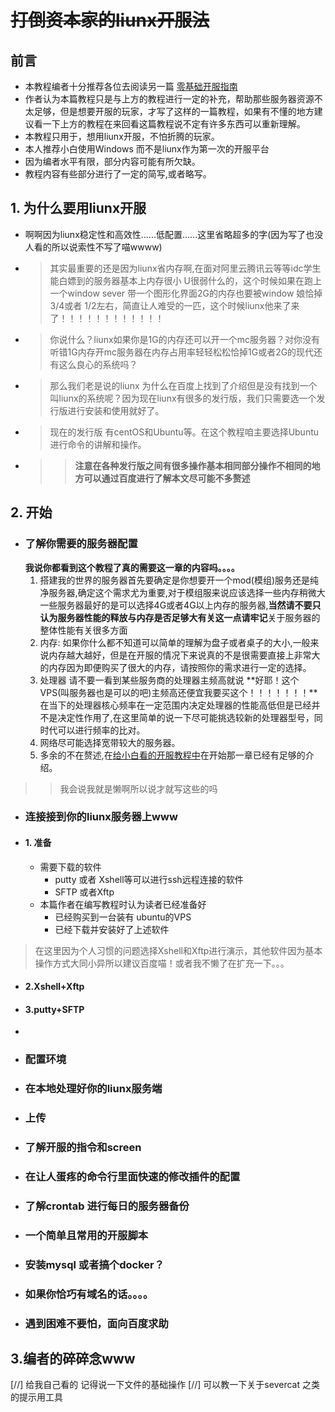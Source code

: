 # ~~打倒资本家的liunx开服法~~
## 前言
- 本教程编者十分推荐各位去阅读另一篇  [零基础开服指南](https://www.mcbbs.net/thread-980386-1-1.html)
- 作者认为本篇教程只是与上方的教程进行一定的补充，帮助那些服务器资源不太足够，但是想要开服的玩家，才写了这样的一篇教程，如果有不懂的地方建议看一下上方的教程在来回看这篇教程说不定有许多东西可以重新理解。
- 本教程只用于，想用liunx开服，不怕折腾的玩家。
- 本人推荐小白使用Windows 而不是liunx作为第一次的开服平台
- 因为编者水平有限，部分内容可能有所欠缺。
- 教程内容有些部分进行了一定的简写,或者略写。
## 1. 为什么要用liunx开服
- 啊啊因为liunx稳定性和高效性......低配置......这里省略超多的字(因为写了也没人看的所以说索性不写了喵wwww)
- > 其实最重要的还是因为liunx省内存啊,在面对阿里云腾讯云等等idc学生能白嫖到的服务器基本上内存很小 U很弱什么的，这个时候如果在跑上一个window sever 带一个图形化界面2G的内存也要被window 娘恰掉 3/4或者 1/2左右，简直让人难受的一匹，这个时候liunx他来了来了！！！！！！！！！！！！
- > 你说什么？liunx如果你是1G的内存还可以开一个mc服务器？对你没有听错1G内存开mc服务器在内存占用率轻轻松松恰掉1G或者2G的现代还有这么良心的系统吗？
- > 那么我们老是说的liunx 为什么在百度上找到了介绍但是没有找到一个叫liunx的系统呢？因为现在liunx有很多的发行版，我们只需要选一个发行版进行安装和使用就好了。
- > 现在的发行版 有centOS和Ubuntu等。在这个教程咱主要选择Ubuntu进行命令的讲解和操作。
- >> **注意在各种发行版之间有很多操作基本相同部分操作不相同的地方可以通过百度进行了解本文尽可能不多赘述**
## 2. 开始
- ### 了解你需要的服务器配置
  **我说你都看到这个教程了真的需要这一章的内容吗。。。。**
  1. 搭建我的世界的服务器首先要确定是你想要开一个mod(模组)服务还是纯净服务器,确定这个需求尤为重要,对于模组服来说应该选择一些内存稍微大一些服务器最好的是可以选择4G或者4G以上内存的服务器,**当然请不要只认为服务器性能的释放与内存是否足够大有关这一点请牢记**关于服务器的整体性能有关很多方面
  2. 内存: 如果你什么都不知道可以简单的理解为盘子或者桌子的大小,一般来说内存越大越好，但是在开服的情况下来说真的不是很需要直接上非常大的内存因为即便购买了很大的内存，请按照你的需求进行一定的选择。
  3. 处理器 请不要一看到某些服务商的处理器主频高就说 **好耶！这个VPS(叫服务器也是可以的吧)主频高还便宜我要买这个！！！！！！！**在当下的处理器核心频率在一定范围内决定处理器的性能高低但是已经并不是决定性作用了,在这里简单的说一下尽可能挑选较新的处理器型号，同时代可以进行频率的比对。
  4. 网络尽可能选择宽带较大的服务器。 
  5. 多余的不在赘述,在[给小白看的开服教程中](https://www.mcbbs.net/thread-980386-1-1.html)在开始那一章已经有足够的介绍。
>>我会说我就是懒啊所以说才就写这些的吗
- ### 连接接到你的liunx服务器上www
- #### 1. 准备
  - 需要下载的软件
    - putty 或者 Xshell等可以进行ssh远程连接的软件
    - SFTP  或者Xftp
  - 本篇作者在编写教程时认为读者已经准备好
    - 已经购买到一台装有 ubuntu的VPS 
    - 已经下载并安装好了上述软件
>在这里因为个人习惯的问题选择Xshell和Xftp进行演示，其他软件因为基本操作方式大同小异所以建议百度喵！或者我不懒了在扩充一下。。。
- #### 2.Xshell+Xftp
- #### 3.putty+SFTP
- 
- ### 配置环境
- ### 在本地处理好你的liunx服务端
- ### 上传
- ### 了解开服的指令和screen
- ### 在让人蛋疼的命令行里面快速的修改插件的配置
- ### 了解crontab 进行每日的服务器备份
- ### 一个简单且常用的开服脚本
- ### 安装mysql 或者搞个docker？
- ### 如果你恰巧有域名的话。。。。
- ### 遇到困难不要怕，面向百度求助
## 3.编者的碎碎念www


[//] 给我自己看的 记得说一下文件的基础操作
[//] 可以教一下关于severcat 之类的提示用工具